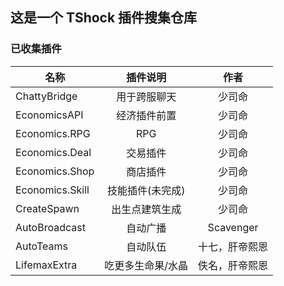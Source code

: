 ## 这是一个 TShock 插件搜集仓库

### 已收集插件

| 名称            |     插件说明     |   作者    |
| --------------- | :--------------: | :-------: |
| ChattyBridge    |   用于跨服聊天   |  少司命   |
| EconomicsAPI    |   经济插件前置   |  少司命   |
| Economics.RPG   |       RPG        |  少司命   |
| Economics.Deal  |     交易插件     |  少司命   |
| Economics.Shop  |     商店插件     |  少司命   |
| Economics.Skill | 技能插件(未完成) |  少司命   |
| CreateSpawn     |  出生点建筑生成  |  少司命   |
| AutoBroadcast   |     自动广播     | Scavenger |
| AutoTeams   |     自动队伍     | 十七，肝帝熙恩 |
| LifemaxExtra   |     吃更多生命果/水晶     | 佚名，肝帝熙恩 |